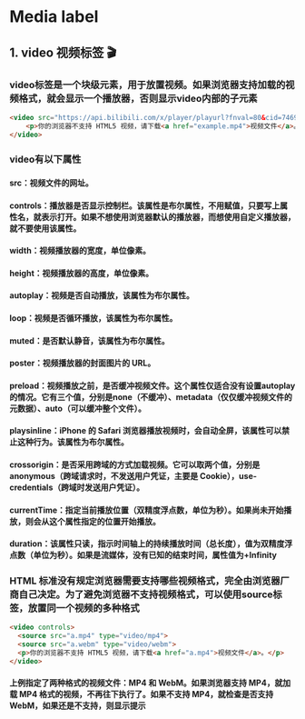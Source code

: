 # Media label

## 1. video 视频标签 :clapper:

### video标签是一个块级元素，用于放置视频。如果浏览器支持加载的视频格式，就会显示一个播放器，否则显示video内部的子元素

```html
<video src="https://api.bilibili.com/x/player/playurl?fnval=80&cid=746904707&bvid=BV1pT41157it" controls>
    <p>你的浏览器不支持 HTML5 视频，请下载<a href="example.mp4">视频文件</a>。</p>
</video>
```
### video有以下属性 

#### src：视频文件的网址。
#### controls：播放器是否显示控制栏。该属性是布尔属性，不用赋值，只要写上属性名，就表示打开。如果不想使用浏览器默认的播放器，而想使用自定义播放器，就不要使用该属性。
#### width：视频播放器的宽度，单位像素。
#### height：视频播放器的高度，单位像素。
#### autoplay：视频是否自动播放，该属性为布尔属性。
#### loop：视频是否循环播放，该属性为布尔属性。
#### muted：是否默认静音，该属性为布尔属性。
#### poster：视频播放器的封面图片的 URL。
#### preload：视频播放之前，是否缓冲视频文件。这个属性仅适合没有设置autoplay的情况。它有三个值，分别是none（不缓冲）、metadata（仅仅缓冲视频文件的元数据）、auto（可以缓冲整个文件）。
#### playsinline：iPhone 的 Safari 浏览器播放视频时，会自动全屏，该属性可以禁止这种行为。该属性为布尔属性。
#### crossorigin：是否采用跨域的方式加载视频。它可以取两个值，分别是anonymous（跨域请求时，不发送用户凭证，主要是 Cookie），use-credentials（跨域时发送用户凭证）。
#### currentTime：指定当前播放位置（双精度浮点数，单位为秒）。如果尚未开始播放，则会从这个属性指定的位置开始播放。
#### duration：该属性只读，指示时间轴上的持续播放时间（总长度），值为双精度浮点数（单位为秒）。如果是流媒体，没有已知的结束时间，属性值为+Infinity

### HTML 标准没有规定浏览器需要支持哪些视频格式，完全由浏览器厂商自己决定。为了避免浏览器不支持视频格式，可以使用source标签，放置同一个视频的多种格式
```html
<video controls>
  <source src="a.mp4" type="video/mp4">
  <source src="a.webm" type="video/webm">
  <p>你的浏览器不支持 HTML5 视频，请下载<a href="a.mp4">视频文件</a>。</p>
</video>

```
#### 上例指定了两种格式的视频文件：MP4 和 WebM。如果浏览器支持 MP4，就加载 MP4 格式的视频，不再往下执行了。如果不支持 MP4，就检查是否支持 WebM，如果还是不支持，则显示提示

